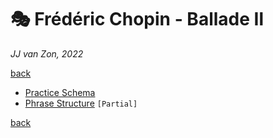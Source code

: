 🎭  Frédéric Chopin - Ballade Ⅱ
================================

*JJ van Zon, 2022*

[back](../README.md)

- [Practice Schema](chopin-ballade-2-practice-schema.md)
- [Phrase Structure](chopin-ballade-2-phrase-structure.md) `[Partial]`

[back](../README.md)